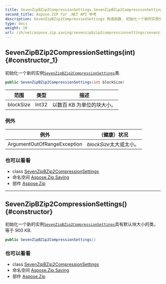 ```yaml
---
title: SevenZipBZip2CompressionSettings.SevenZipBZip2CompressionSettings
second_title: Aspose.ZIP for .NET API 参考
description: SevenZipBZip2CompressionSettings 构造函数. 初始化一个新的实例SevenZipBZip2CompressionSettings类.
type: docs
weight: 10
url: /zh/net/aspose.zip.saving/sevenzipbzip2compressionsettings/sevenzipbzip2compressionsettings/
---
```

## SevenZipBZip2CompressionSettings(int) {#constructor_1}

初始化一个新的实例[`SevenZipBZip2CompressionSettings`](../)类.

```csharp
public SevenZipBZip2CompressionSettings(int blockSize)
```

| 范围 | 类型 | 描述 |
| --- | --- | --- |
| blockSize | Int32 | 以数百 KB 为单位的块大小。 |

### 例外

| 例外 | （健康）状况 |
| --- | --- |
| ArgumentOutOfRangeException | *blockSize*太大或太小。 |

### 也可以看看

* class [SevenZipBZip2CompressionSettings](../)
* 命名空间 [Aspose.Zip.Saving](../../sevenzipbzip2compressionsettings/)
* 部件 [Aspose.Zip](../../../)

---

## SevenZipBZip2CompressionSettings() {#constructor}

初始化一个新的实例[`SevenZipBZip2CompressionSettings`](../)具有默认块大小的类，等于 900 KB.

```csharp
public SevenZipBZip2CompressionSettings()
```

### 也可以看看

* class [SevenZipBZip2CompressionSettings](../)
* 命名空间 [Aspose.Zip.Saving](../../sevenzipbzip2compressionsettings/)
* 部件 [Aspose.Zip](../../../)


